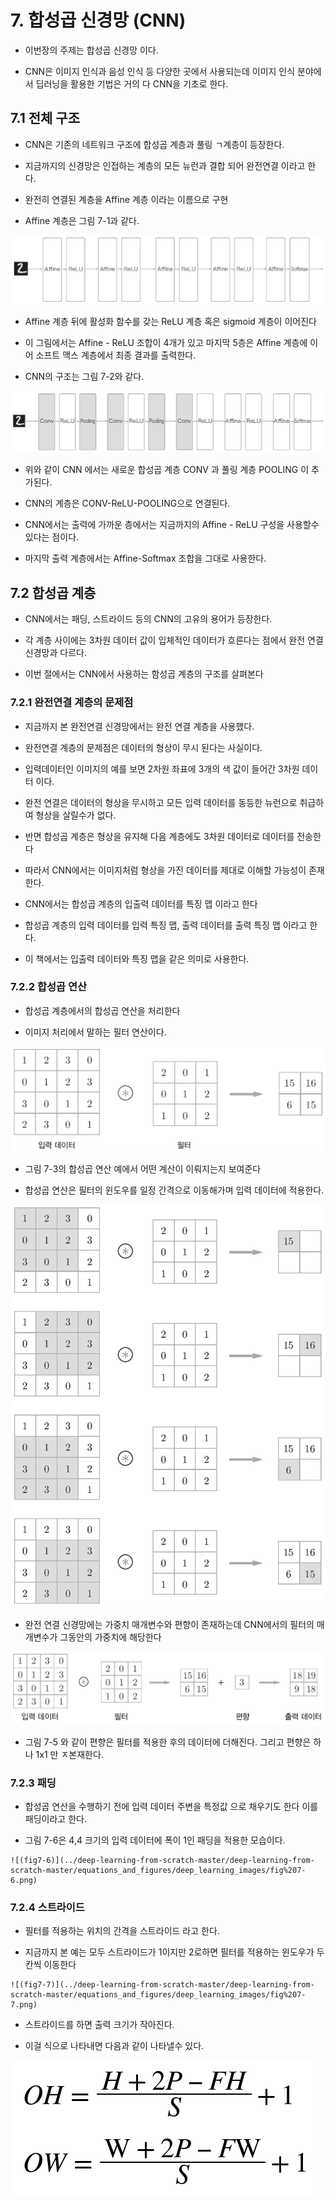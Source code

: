 # 7. 합성곱 신경망 (CNN)

- 이번장의 주제는 합성곱 신경망 이다.

- CNN은 이미지 인식과 음성 인식 등 다양한 곳에서 사용되는데 이미지 인식 분야에서 딥러닝을 활용한 기법은 거의 다 CNN을 기초로 한다.

## 7.1 전체 구조


- CNN은 기존의 네트워크 구조에 합성곱 계층과 풀링 ㄱ계층이 등장한다.

- 지금까지의 신경망은 인접하는 계층의 모든 뉴런과 결합 되어 완전연결 이라고 한다.

- 완전히 연결된 계층을 Affine 계층 이라는 이름으로 구현

- Affine 계층은 그림 7-1과 같다.

 ![(fig7-1)](../deep-learning-from-scratch-master/deep-learning-from-scratch-master/equations_and_figures/deep_learning_images/fig%207-1.png)

 - Affine 계층 뒤에 활성화 함수를 갖는 ReLU 계층 혹은 sigmoid 계층이 이어진다

 - 이 그림에서는 Affine - ReLU 조합이 4개가 있고 마지막 5층은 Affine 계층에 이어 소프트 맥스 계층에서 최종 결과를 출력한다.

 - CNN의 구조는 그림 7-2와 같다.

  ![(fig7-2)](../deep-learning-from-scratch-master/deep-learning-from-scratch-master/equations_and_figures/deep_learning_images/fig%207-2.png)

  - 위와 같이 CNN 에서는 새로운 합성곱 계층 CONV 과 풀링 계층 POOLING 이 추가된다.

  - CNN의 계층은 CONV-ReLU-POOLING으로 연결된다.

  - CNN에서는 출력에 가까운 층에서는 지금까지의 Affine - ReLU 구성을 사용할수 있다는 점이다.

  - 마지막 출력 계층에서는 Affine-Softmax 조합을 그대로 사용한다.


 ## 7.2 합성곱 계층

 - CNN에서는 패딩, 스트라이드 등의 CNN의 고유의 용어가 등장한다.

 - 각 계층 사이에는 3차원 데이터 값이 입체적인 데이터가 흐른다는 점에서 완전 연결 신경망과 다르다.

 - 이번 절에서는 CNN에서 사용하는 함성곱 계층의 구조를 살펴본다

 ### 7.2.1 완전연결 계층의 문제점

 - 지금까지 본 완전연결 신경망에서는 완전 연결 계층을 사용했다.

 - 완전연결 계층의 문제점은 데이터의 형상이 무시 된다는 사실이다.

 - 입력데이터인 이미지의 예를 보면 2차원 좌표에 3개의 색 값이 들어간 3차원 데이터 이다.
 - 완전 연결은 데이터의 형상을 무시하고 모든 입력 데이터를 동등한 뉴런으로 취급하여 형상을 살릴수가 없다.

 - 반면 합성곱 계층은 형상을 유지해 다음 계층에도 3차원 데이터로 데이터를 전송한다

 - 따라서 CNN에서는 이미지처럼 형상을 가진 데이터를 제대로 이해할 가능성이 존재한다.

 - CNN에서는 합성곱 계층의 입출력 데이터를 특징 맵 이라고 한다

 - 합성곱 계층의 입력 데이터를 입력 특징 맵, 출력 데이터를 출력 특징 맵 이라고 한다.

 - 이 책에서는 입출력 데이터와 특징 맵을 같은 의미로 사용한다.

 ### 7.2.2 합성곱 연산

 - 합성곱 계층에서의 합성곱 연산을 처리한다

 - 이미지 처리에서 말하는 필터 연산이다.

  ![(fig7-3)](../deep-learning-from-scratch-master/deep-learning-from-scratch-master/equations_and_figures/deep_learning_images/fig%207-3.png)

  - 그림 7-3의 합성곱 연산 예에서 어떤 계산이 이뤄지는지 보여준다

  - 합성곱 연산은 필터의 윈도우를 일정 간격으로 이동해가며 입력 데이터에 적용한다.


  ![(fig7-4)](../deep-learning-from-scratch-master/deep-learning-from-scratch-master/equations_and_figures/deep_learning_images/fig%207-4.png)

  - 완전 연결 신경망에는 가중치 매개변수와 편향이 존재하는데 CNN에서의 필터의 매개변수가 그동안의 가중치에 해당한다 

   ![(fig7-5)](../deep-learning-from-scratch-master/deep-learning-from-scratch-master/equations_and_figures/deep_learning_images/fig%207-5.png)

   - 그림 7-5 와 같이 편향은 필터를 적용한 후의 데이터에 더해진다. 그리고 편향은 하나 1x1 만 ㅈ본재한다.


   ### 7.2.3 패딩

   - 합성곱 연산을 수행하기 전에 입력 데이터 주변을 특정값 으로 채우기도 한다 이를 패딩이라고 한다.

   - 그림 7-6은 4,4 크기의 입력 데이터에 폭이 1인 패딩을 적용한 모습이다.

    ![(fig7-6)](../deep-learning-from-scratch-master/deep-learning-from-scratch-master/equations_and_figures/deep_learning_images/fig%207-6.png)

   ### 7.2.4 스트라이드

   - 필터를 적용하는 위치의 간격을 스트라이드 라고 한다.

   - 지금까지 본 예는 모두 스트라이드가 1이지만 2로하면 필터를 적용하는 윈도우가 두칸씩 이동한다

    ![(fig7-7)](../deep-learning-from-scratch-master/deep-learning-from-scratch-master/equations_and_figures/deep_learning_images/fig%207-7.png)

   - 스트라이드를 하면 출력 크기가 작아진다.

   - 이걸 식으로 나타내면 다음과 같이 나타낼수 있다.

![(E7-1)](../deep-learning-from-scratch-master/deep-learning-from-scratch-master/equations_and_figures/deep_learning_images/e%207.1.png)